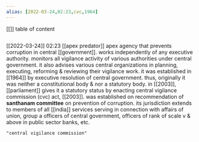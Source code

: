 ```yaml
---
alias: [2022-03-24,02:23,cvc,1964]
---
```

[[]]
table of content

```toc
```
[[2022-03-24]] 02:23 [[apex predator]]
apex agency that prevents corruption in central [[government]].
works independently of any executive authority. monitors all vigilance activity of various authorities under central government.
it also advises various central organizations in planning, executing, reforming & reviewing their vigilance work.
it was established in [[1964]] by executive resolution of central government.
thus, originally it was neither a constitutional body & nor a statutory body.
in [[2003]], [[parliament]] gives it a statutory status by enacting central vigilance commission (cvc) act, [[2003]].
was established on recommendation of **santhanam committee** on prevention of corruption.
its jurisdiction extends to members of all [[india]] services serving in connection with affairs of union, group a officers of 
central government, officers of rank of scale v & above in public sector banks, etc.
```query
"central vigilance commission"
```